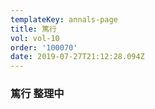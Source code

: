 ```yaml
---
templateKey: annals-page
title: 篤行
vol: vol-10
order: '100070'
date: 2019-07-27T21:12:28.094Z
---
```

### 篤行 整理中
